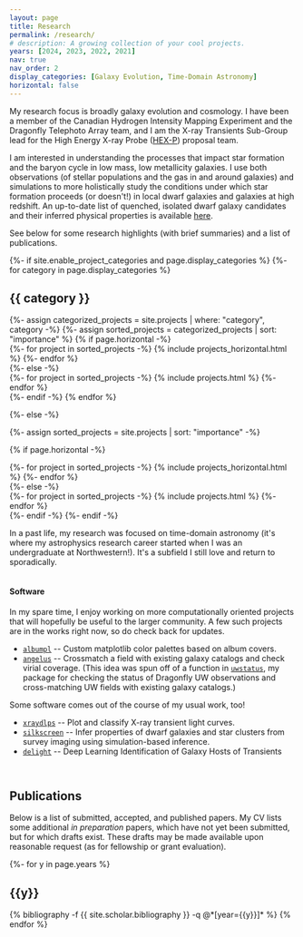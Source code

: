```yaml
---
layout: page
title: Research
permalink: /research/
# description: A growing collection of your cool projects.
years: [2024, 2023, 2022, 2021]
nav: true
nav_order: 2
display_categories: [Galaxy Evolution, Time-Domain Astronomy]
horizontal: false
---
```


My research focus is broadly galaxy evolution and cosmology. I have been a member of the Canadian Hydrogen Intensity Mapping Experiment and the Dragonfly Telephoto Array team, and I am the X-ray Transients Sub-Group lead for the High Energy X-ray Probe ([HEX-P](https://hexp.org)) proposal team.

I am interested in understanding the processes that impact star formation and the baryon cycle in low mass, low metallicity galaxies. I use both observations (of stellar populations and the gas in and around galaxies) and simulations to more holistically study the conditions under which star formation proceeds (or doesn't!) in local dwarf galaxies and galaxies at high redshift. An up-to-date list of quenched, isolated dwarf galaxy candidates and their inferred physical properties is available [here](https://avapolzin.github.io/projects/quench_list/).

See below for some research highlights (with brief summaries) and a list of publications.


<!-- pages/projects.md -->
<div class="projects">
{%- if site.enable_project_categories and page.display_categories %}
  <!-- Display categorized projects -->
  {%- for category in page.display_categories %}
  <h2 class="category">{{ category }}</h2>
  {%- assign categorized_projects = site.projects | where: "category", category -%}
  {%- assign sorted_projects = categorized_projects | sort: "importance" %}
  <!-- Generate cards for each project -->
  {% if page.horizontal -%}
  <div class="container">
    <div class="row row-cols-2">
    {%- for project in sorted_projects -%}
      {% include projects_horizontal.html %}
    {%- endfor %}
    </div>
  </div>
  {%- else -%}
  <div class="grid">
    {%- for project in sorted_projects -%}
      {% include projects.html %}
    {%- endfor %}
  </div>
  {%- endif -%}
  {% endfor %}

{%- else -%}
<!-- Display projects without categories -->
  {%- assign sorted_projects = site.projects | sort: "importance" -%}
  <!-- Generate cards for each project -->
  {% if page.horizontal -%}
  <div class="container">
    <div class="row row-cols-2">
    {%- for project in sorted_projects -%}
      {% include projects_horizontal.html %}
    {%- endfor %}
    </div>
  </div>
  {%- else -%}
  <div class="grid">
    {%- for project in sorted_projects -%}
      {% include projects.html %}
    {%- endfor %}
  </div>
  {%- endif -%}
{%- endif -%}
</div>

In a past life, my research was focused on time-domain astronomy (it's where my astrophysics research career started when I was an undergraduate at Northwestern!). It's a subfield I still love and return to sporadically.
<!-- I started my astrophysics research career in time-domain astronomy when I was an undergraduate at Northwestern. It's a subfield I love and return to sporadically. Two of the projects came out of my time at NU, while the third (at right) came about as a result of my participation in the (2021) La Serena School for Data Science. -->

<hr style="height:1px; visibility:hidden;" />

#### Software

In my spare time, I enjoy working on more computationally oriented projects that will hopefully be useful to the larger community. A few such projects are in the works right now, so do check back for updates.
- [`albumpl`](https://github.com/avapolzin/albumpl) -- Custom matplotlib color palettes based on album covers.
- [`angelus`](https://github.com/avapolzin/angelus) -- Crossmatch a field with existing galaxy catalogs and check virial coverage. (This idea was spun off of a function in [`uwstatus`](https://github.com/avapolzin/UWSStatusSearch), my package for checking the status of Dragonfly UW observations and cross-matching UW fields with existing galaxy catalogs.)
<!-- - [`teltrace`](https://github.com/ben-sappey/teltrace) -- Recover temperature and pressure of exoplanet atmospheres from Voigt profile fitting of telluric lines. (Made during Code/Astro 2023.) -->

Some software comes out of the course of my usual work, too!
- [`xraydlps`](https://github.com/avapolzin/X-rayLCs) -- Plot and classify X-ray transient light curves.
- [`silkscreen`](https://github.com/tbmiller-astro/silkscreen) -- Infer properties of dwarf galaxies and star clusters from survey imaging using simulation-based inference.
- [`delight`](https://github.com/fforster/DELIGHT) -- Deep Learning Identification of Galaxy Hosts of Transients

<hr style="height:15px; visibility:hidden;" />

## Publications

Below is a list of submitted, accepted, and published papers. My CV lists some additional *in preparation* papers, which have not yet been submitted, but for which drafts exist. These drafts may be made available upon reasonable request (as for fellowship or grant evaluation).

<!-- _pages/publications.md -->
<div class="publications">

{%- for y in page.years %}
  <h2 class="year">{{y}}</h2>
  {% bibliography -f {{ site.scholar.bibliography }} -q @*[year={{y}}]* %}
{% endfor %}

</div>
